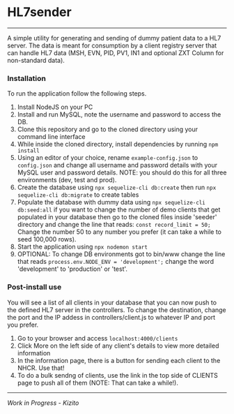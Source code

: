 # HL7sender #
__________________

A simple utility for generating and sending of dummy patient data to a HL7 server. The data is meant for consumption by a client registry server that can handle HL7 data (MSH, EVN, PID, PV1, IN1 and optional ZXT Column for non-standard data).

### Installation ###
To run the application follow the following steps.
1. Install NodeJS on your PC
2. Install and run MySQL, note the username and password to access the DB.
3. Clone this repository and go to the cloned directory using your command line interface
4. While inside the cloned directory, install dependencies by running `npm install`
5. Using an editor of your choice, rename `example-config.json` to `config.json` and change all username and password details with your MySQL user and password details. NOTE: you should do this for all three environments (dev, test and prod).
6. Create the database using `npx sequelize-cli db:create` then run `npx sequelize-cli db:migrate` to create tables
7. Populate the database with dummy data using `npx sequelize-cli db:seed:all` if you want to change the number of demo clients that get populated in your database then go to the cloned files inside 'seeder' directory and change the line that reads: ```const record_limit = 50;``` Change the number 50 to any number you prefer (it can take a while to seed 100,000 rows).
8. Start the application using `npx nodemon start`
9. OPTIONAL: To change DB environments got to bin/www change the line that reads `process.env.NODE_ENV = 'development';` change the word 'development' to 'production' or 'test'.


### Post-install use ###
You will see a list of all clients in your database that you can now push to the defined HL7 server in the controllers. To change the destination, change the port and the IP addess in controllers/client.js to whatever IP and port you prefer.
1. Go to your browser and access `localhost:4000/clients`
2. Click More on the left side of any client's details to view more detailed information
3. In the information page, there is a button for sending each client to the NHCR. Use that!
4. To do a bulk sendng of clients, use the link in the top side of CLIENTS page to push all of them (NOTE: That can take a while!).

__________________
_Work in Progress - Kizito_